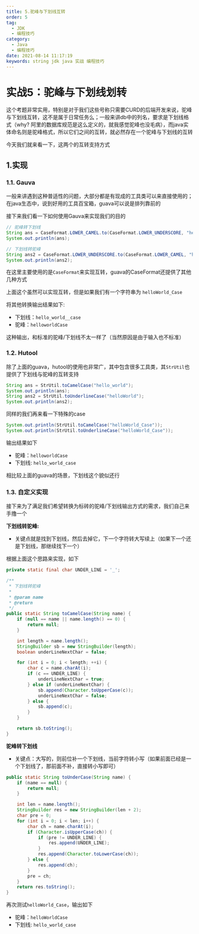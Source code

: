 ```yaml
---
title: 5.驼峰与下划线互转
order: 5
tag:
  - JDK
  - 编程技巧
category:
  - Java
  - 编程技巧
date: 2021-08-14 11:17:19
keywords: string jdk java 实战 编程技巧
---
```


# 实战5：驼峰与下划线划转

这个考题非常实用，特别是对于我们这些号称只需要CURD的后端开发来说，驼峰与下划线互转，这不是属于日常任务么；一般来讲db中的列名，要求是下划线格式（why? 阿里的数据库规范是这么定义的，就我感觉驼峰也没毛病），而java实体命名则是驼峰格式，所以它们之间的互转，就必然存在一个驼峰与下划线的互转

今天我们就来看一下，这两个的互转支持方式

<!-- more -->

## 1.实现

### 1.1. Gauva

一般来讲遇到这种普适性的问题，大部分都是有现成的工具类可以来直接使用的；在java生态中，说到好用的工具百宝箱，guava可以说是排列靠前的

接下来我们看一下如何使用Gauva来实现我们的目的

```java
// 驼峰转下划线
String ans = CaseFormat.LOWER_CAMEL.to(CaseFormat.LOWER_UNDERSCORE, "helloWorld");
System.out.println(ans);

// 下划线转驼峰
String ans2 = CaseFormat.LOWER_UNDERSCORE.to(CaseFormat.LOWER_CAMEL, "hello_world");
System.out.println(ans2);
```

在这里主要使用的是`CaseFormat`来实现互转，guava的CaseFormat还提供了其他几种方式

上面这个虽然可以实现互转，但是如果我们有一个字符串为 `helloWorld_Case`

将其他转换输出结果如下:

- 下划线：`hello_world__case`
- 驼峰：`helloworldCase`


这种输出，和标准的驼峰/下划线不太一样了（当然原因是由于输入也不标准）


### 1.2. Hutool

除了上面的guava，hutool的使用也非常广，其中包含很多工具类，其`StrUtil`也提供了下划线与驼峰的互转支持

```java
String ans = StrUtil.toCamelCase("hello_world");
System.out.println(ans);
String ans2 = StrUtil.toUnderlineCase("helloWorld");
System.out.println(ans2);
```

同样的我们再来看一下特殊的case

```java
System.out.println(StrUtil.toCamelCase("helloWorld_Case"));
System.out.println(StrUtil.toUnderlineCase("helloWorld_Case"));
```

输出结果如下

- 驼峰：`helloworldCase`
- 下划线: `hello_world_case`

相比较上面的guava的场景，下划线这个貌似还行

### 1.3. 自定义实现

接下来为了满足我们希望转换为标砖的驼峰/下划线输出方式的需求，我们自己来手撸一个

**下划线转驼峰:**

- 关键点就是找到下划线，然后去掉它，下一个字符转大写续上（如果下一个还是下划线，那继续找下一个）

根据上面这个思路来实现，如下

```java
private static final char UNDER_LINE = '_';

/**
 * 下划线转驼峰
 *
 * @param name
 * @return
 */
public static String toCamelCase(String name) {
    if (null == name || name.length() == 0) {
        return null;
    }

    int length = name.length();
    StringBuilder sb = new StringBuilder(length);
    boolean underLineNextChar = false;

    for (int i = 0; i < length; ++i) {
        char c = name.charAt(i);
        if (c == UNDER_LINE) {
            underLineNextChar = true;
        } else if (underLineNextChar) {
            sb.append(Character.toUpperCase(c));
            underLineNextChar = false;
        } else {
            sb.append(c);
        }
    }

    return sb.toString();
}
```

**驼峰转下划线**

- 关键点：大写的，则前位补一个下划线，当前字符转小写（如果前面已经是一个下划线了，那前面不补，直接转小写即可）

```java
public static String toUnderCase(String name) {
    if (name == null) {
        return null;
    }

    int len = name.length();
    StringBuilder res = new StringBuilder(len + 2);
    char pre = 0;
    for (int i = 0; i < len; i++) {
        char ch = name.charAt(i);
        if (Character.isUpperCase(ch)) {
            if (pre != UNDER_LINE) {
                res.append(UNDER_LINE);
            }
            res.append(Character.toLowerCase(ch));
        } else {
            res.append(ch);
        }
        pre = ch;
    }
    return res.toString();
}
```

再次测试`helloWorld_Case`，输出如下

- 驼峰：`helloWorldCase`
- 下划线: `hello_world_case`
